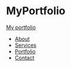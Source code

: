 # MyPortfolio

</html>
<nav class="" id="mainNav">
    <div class="navbar" id="navbarResponsive">
        <a href="#">My portfolio</a>
        <ul class="navbar-nav ms-auto my-2 my-lg-0">
            <li class="nav-item"><a href="#about">About</a></li>
            <li class="nav-item"><a href="#services">Services</a></li>
            <li class="nav-item"><a href="#portfolio">Portfolio</a></li>
            <li class="nav-item"><a href="#contact">Contact</a></li>
        </ul>
    </div>
</nav>
